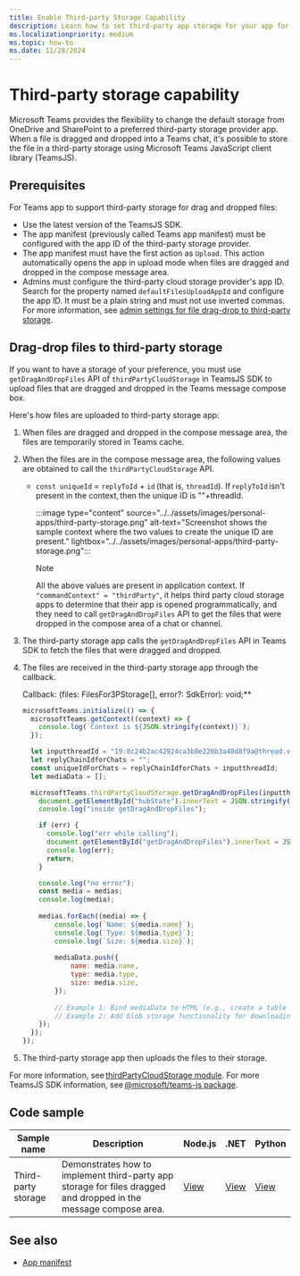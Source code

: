 ```yaml
---
title: Enable Third-party Storage Capability
description: Learn how to set third-party app storage for your app for the files that are dragged and dropped in a message compose space of a Teams chat or channel.
ms.localizationpriority: medium
ms.topic: how-to
ms.date: 11/28/2024
---
```


# Third-party storage capability

Microsoft Teams provides the flexibility to change the default storage from OneDrive and SharePoint to a preferred third-party storage provider app. When a file is dragged and dropped into a Teams chat, it's possible to store the file in a third-party storage using Microsoft Teams JavaScript client library (TeamsJS).

## Prerequisites

For Teams app to support third-party storage for drag and dropped files:

* Use the latest version of the TeamsJS SDK.
* The app manifest (previously called Teams app manifest) must be configured with the app ID of the third-party storage provider.
* The app manifest must have the first action as `Upload`. This action automatically opens the app in upload mode when files are dragged and dropped in the compose message area.
* Admins must configure the third-party cloud storage provider's app ID. Search for the property named `defaultFilesUploadAppId` and configure the app ID. It must be a plain string and must not use inverted commas. For more information, see [admin settings for file drag-drop to third-party storage](/MicrosoftTeams/admin-settings-for-file-drag-drop-to-third-party-storage).

## Drag-drop files to third-party storage

If you want to have a storage of your preference, you must use `getDragAndDropFiles` API of `thirdPartyCloudStorage` in TeamsJS SDK to upload files that are dragged and dropped in the Teams message compose box. 

Here's how files are uploaded to third-party storage app:

1. When files are dragged and dropped in the compose message area, the files are temporarily stored in Teams cache.

1. When the files are in the compose message area, the following values are obtained to call the `thirdPartyCloudStorage` API.

   * `const uniqueId` = `replyToId` + `id` (that is, `threadId`). 
        If `replyToId` isn't present in the context, then the unique ID is ""+threadId.

        :::image type="content" source="../../assets/images/personal-apps/third-party-storage.png" alt-text="Screenshot shows the sample context where the two values to create the unique ID are present." lightbox="../../assets/images/personal-apps/third-party-storage.png":::

        > [!NOTE]
        > All the above values are present in application context. If `"commandContext" = "thirdParty"`, it helps third party cloud storage apps to determine that their app is opened programmatically, and they need to call `getDragAndDropFiles` API to get the files that were dropped in the compose area of a chat or channel.

1. The third-party storage app calls the `getDragAndDropFiles` API in Teams SDK to fetch the files that were dragged and dropped. 

1. The files are received in the third-party storage app through the callback.

    Callback: (files: FilesFor3PStorage[], error?: SdkError): void;** 

    ```javascript
    microsoftTeams.initialize(() => {
      microsoftTeams.getContext((context) => {
        console.log(`Context is ${JSON.stringify(context)}`);
      });
    
      let inputthreadId = "19:8c24b2ac42924ca3b8e220b3a48d8f9a@thread.v2";
      let replyChainIdforChats = "";
      const uniqueIdForChats = replyChainIdforChats + inputthreadId;
      let mediaData = [];

      microsoftTeams.thirdPartyCloudStorage.getDragAndDropFiles(inputthreadId, (medias, err) => {
        document.getElementById("hubState").innerText = JSON.stringify(inputthreadId);
        console.log("inside getDragAndDropFiles");
    
        if (err) {
          console.log("err while calling");
          document.getElementById("getDragAndDropFiles").innerText = JSON.stringify(err);
          console.log(err);
          return;
        }
    
        console.log("no error");
        const media = medias;
        console.log(media);
        
        medias.forEach((media) => {
            console.log(`Name: ${media.name}`);
            console.log(`Type: ${media.type}`);
            console.log(`Size: ${media.size}`);
        
            mediaData.push({
                name: media.name,
                type: media.type,
                size: media.size,
            });
        
            // Example 1: Bind mediaData to HTML (e.g., create a table row for each file)
            // Example 2: Add blob storage functionality for downloading the file
        });
      });
    });
    ```

1. The third-party storage app then uploads the files to their storage.

For more information, see [thirdPartyCloudStorage module](/javascript/api/@microsoft/teams-js/thirdpartycloudstorage). For more TeamsJS SDK information, see [@microsoft/teams-js package](/javascript/api/@microsoft/teams-js).


## Code sample

Sample name | Description | Node.js | .NET | Python |
|----------------|-----------------|--------------|----------------|----------------|
| Third-party storage | Demonstrates how to implement third-party app storage for files dragged and dropped in the message compose area. | [View](https://github.com/OfficeDev/Microsoft-Teams-Samples/tree/main/samples/msgext-thirdparty-storage/nodejs) | [View](https://github.com/OfficeDev/Microsoft-Teams-Samples/tree/main/samples/msgext-thirdparty-storage/csharp) | [View](https://github.com/OfficeDev/Microsoft-Teams-Samples/tree/main/samples/msgext-thirdparty-storage/python) |

## See also

* [App manifest](../../resources/schema/manifest-schema.md)
